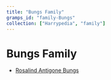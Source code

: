 ```yaml
---
title: "Bungs Family"
gramps_id: "family-Bungs"
collection: ["Harrypedia", "family"]
---
```


# Bungs Family

- [Rosalind Antigone Bungs](</Harrypedia/people/Bungs/Rosalind Antigone/>)
